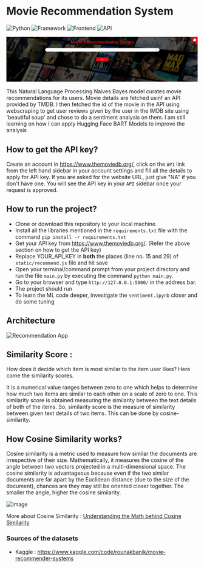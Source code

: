 # Movie Recommendation System 

![Python](https://img.shields.io/badge/Python-3.8-blueviolet)
![Framework](https://img.shields.io/badge/Framework-Flask-red)
![Frontend](https://img.shields.io/badge/Frontend-HTML/CSS/JS-green)
![API](https://img.shields.io/badge/API-TMDB-fcba03)


![image](1.png)

This Natural Language Processing Naives Bayes model curates movie recommendations for its users. Movie details are fetched usinf an API provided by TMDB. I then fetched the id of the movie in the API using webscraping to get user reviews given by the user in the IMDB site using 'beautiful soup' and chose to do a sentiment analysis on them. I am still learning on how I can apply Hugging Face BART Models to improve the analysis

## How to get the API key?

Create an account in https://www.themoviedb.org/, click on the `API` link from the left hand sidebar in your account settings and fill all the details to apply for API key. If you are asked for the website URL, just give "NA" if you don't have one. You will see the API key in your `API` sidebar once your request is approved.

## How to run the project?

* Clone or download this repository to your local machine.
* Install all the libraries mentioned in the `requirements.txt` file with the command `pip install -r requirements.txt`
* Get your API key from https://www.themoviedb.org/. (Refer the above section on how to get the API key)
* Replace YOUR_API_KEY in **both** the places (line no. 15 and 29) of `static/recommend.js` file and hit save
* Open your terminal/command prompt from your project directory and run the file `main.py` by executing the command `python main.py`.
* Go to your browser and type `http://127.0.0.1:5000/` in the address bar.
* The project should run
* To learn the ML code deeper, investigate the `sentiment.ipynb` closer and do some tuning 

## Architecture

![Recommendation App](https://user-images.githubusercontent.com/36665975/168742738-5435cf76-1a42-4d87-94b4-999e5bfc48d3.png)

## Similarity Score : 

   How does it decide which item is most similar to the item user likes? Here come the similarity scores.
   
   It is a numerical value ranges between zero to one which helps to determine how much two items are similar to each other on a scale of zero to one. This similarity score is obtained measuring the similarity between the text details of both of the items. So, similarity score is the measure of similarity between given text details of two items. This can be done by cosine-similarity.
   
## How Cosine Similarity works?
  Cosine similarity is a metric used to measure how similar the documents are irrespective of their size. Mathematically, it measures the cosine of the angle between two vectors projected in a multi-dimensional space. The cosine similarity is advantageous because even if the two similar documents are far apart by the Euclidean distance (due to the size of the document), chances are they may still be oriented closer together. The smaller the angle, higher the cosine similarity.
  
  ![image](https://user-images.githubusercontent.com/36665975/70401457-a7530680-1a55-11ea-9158-97d4e8515ca4.png)

  
More about Cosine Similarity : [Understanding the Math behind Cosine Similarity](https://www.machinelearningplus.com/nlp/cosine-similarity/)

### Sources of the datasets 

* Kaggle : https://www.kaggle.com/code/rounakbanik/movie-recommender-systems

